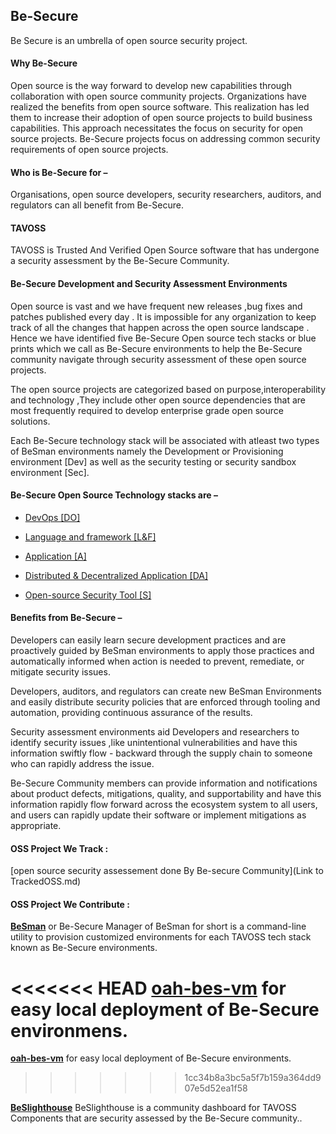 ## Be-Secure

Be Secure is an umbrella of open source security project.

#### Why Be-Secure

Open source is the way forward to develop new capabilities through collaboration with open source community projects. Organizations have realized the benefits from open source software. This realization has led them to increase their adoption of open source projects to build business capabilities. This approach necessitates the focus on security for open source projects. Be-Secure projects focus on addressing common security requirements of open source projects. 

#### Who is Be-Secure for –

Organisations, open source developers, security researchers, auditors, and regulators can all benefit from Be-Secure.


#### TAVOSS 

TAVOSS is Trusted And Verified Open Source software that has undergone a security assessment by the Be-Secure Community.

#### Be-Secure Development and Security Assessment Environments

Open source is vast and we have frequent new releases ,bug fixes and patches published every day . It is impossible for any organization to keep track of all the changes that happen across the open source landscape . Hence we have identified five Be-Secure Open source tech stacks or blue prints which we call as Be-Secure environments to help the Be-Secure community navigate through security assessment of these open source projects. 

The open source projects are categorized based on  purpose,interoperability and technology ,They include other open source dependencies that are most frequently required to develop enterprise grade open source solutions.

Each Be-Secure technology stack will be associated with atleast two types of BeSman environments namely the Development or Provisioning environment [Dev] as well as the security testing or security sandbox environment [Sec].

#### Be-Secure Open Source Technology stacks are –

* [DevOps [DO]](./docs/bes-devops-tech-stack.md)  

* [Language and framework [L&F]](./docs/bes-lang-framework-tech-stack.md)  

* [Application [A]](./docs/bes-app-tech-stack.md) 

* [Distributed & Decentralized Application [DA]](./docs/bes-dist-decent-tech-stack.md) 

* [Open-source Security Tool [S]](./docs/bes-open-source-security-tool-tech-stack.md) 
 
#### Benefits from Be-Secure –

Developers can easily learn secure development practices and are proactively guided by BeSman environments to apply those practices and automatically informed when action is needed to prevent, remediate, or mitigate security issues.

Developers, auditors, and regulators can create new BeSman Environments and easily distribute security policies that are enforced through tooling and automation, providing continuous assurance of the results.

Security assessment environments aid Developers and researchers to identify security issues ,like unintentional vulnerabilities and have this information swiftly flow - backward through the supply chain to someone who can rapidly address the issue.

Be-Secure Community members can provide information and notifications about product defects, mitigations, quality, and supportability and have this information rapidly flow forward across the ecosystem system to all users, and users can rapidly update their software or implement mitigations as appropriate.


#### OSS Project We Track :

[open source security assessement done By Be-secure Community](Link to TrackedOSS.md)

#### OSS Project We Contribute :

[**BeSman**](https://github.com/Be-Secure/BeSman) or Be-Secure Manager of BeSman for short is a command-line utility to provision customized environments for each TAVOSS tech stack known as Be-Secure environments. 

<<<<<<< HEAD
[**oah-bes-vm**](https://github.com/Be-Secure/oah-bes-vm) for easy local deployment of Be-Secure environmens.
=======
[**oah-bes-vm**]() for easy local deployment of Be-Secure environments.
>>>>>>> 1cc34b8a3bc5a5f7b159a364dd907e5d52ea1f58

[**BeSlighthouse**](https://github.com/Be-Secure/BeSLighthouse) BeSlighthouse is a community dashboard for TAVOSS Components that are security assessed by the Be-Secure community.. 



 


